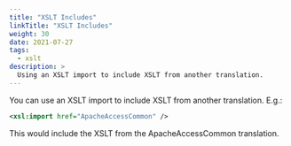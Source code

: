 ```yaml
---
title: "XSLT Includes"
linkTitle: "XSLT Includes"
weight: 30
date: 2021-07-27
tags: 
  - xslt
description: >
  Using an XSLT import to include XSLT from another translation.
---
```


You can use an XSLT import to include XSLT from another translation.
E.g.:

```xml
<xsl:import href="ApacheAccessCommon" />
```

This would include the XSLT from the ApacheAccessCommon translation.
